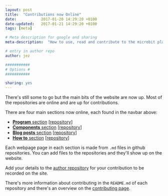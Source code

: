 ```yaml
---
layout: post
title:  "Contributions now Online"
date:           2017-01-20 14:29:20 +0100
date-updated:   2017-01-21 14:29:20 +0100
tags: [meta]

# Meta description for google and sharing
meta-description:  "How to use, read and contribute to the microbit playground website."

# entry in author repo
author: jez

###########
# Options #
###########

sharing: yes
---
```


There's still some to go but the main bits of the website are now up. Most of the repositories are online and are up for contributions.

There are four main sections now online, each found in the navbar above:

* [**Program** section](https://microbit-playground.co.uk/programs/) [[repository](https://github.com/microbit-playground/programs)]
* [**Components** section](https://microbit-playground.co.uk/components/) [[repository](https://github.com/microbit-playground/components)]
* [**Blog posts** section](https://microbit-playground.co.uk/blog/) [[repository](https://github.com/microbit-playground/blog-posts)]
* [**How to** section](https://microbit-playground.co.uk/howto/) [[repository](https://github.com/microbit-playground/programs)]

Each webpage page in each section is made from `.md` files in github repositories. You can add files to the repositories and they'll show up on the website.

Add your details to the [author repository](https://github.com/microbit-playground/author-database) for your contribution to be recorded on the site.

There's more information about contributing in the `README.md` of each repository and there's an overview on the [contributing page](https://microbit-playground.co.uk/about/how-to-contribute).
